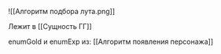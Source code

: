 ![[Алгоритм подбора лута.png]]

Лежит в [[Сущность ГГ]]

enumGold и enumExp из: [[Алгоритм появления персонажа]]